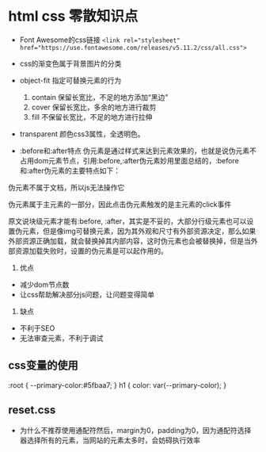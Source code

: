 # html css 零散知识点

* Font Awesome的css链接 <!-- fontawesome字体图标引入 -->
```<link rel="stylesheet" href="https://use.fontawesome.com/releases/v5.11.2/css/all.css">```
* css的渐变色属于背景图片的分类
* object-fit 指定可替换元素的行为
  1. contain 保留长宽比，不足的地方添加“黑边”
  2. cover 保留长宽比，多余的地方进行裁剪
  3. fill 不保留长宽比，不足的地方进行拉伸
* transparent 颜色css3属性，全透明色。

* :before和:after特点
伪元素是通过样式来达到元素效果的，也就是说伪元素不占用dom元素节点，引用:before,:after伪元素妙用里面总结的，:before和:after伪元素的主要特点如下：

伪元素不属于文档，所以js无法操作它

伪元素属于主元素的一部分，因此点击伪元素触发的是主元素的click事件

原文说块级元素才能有:before, :after，其实是不妥的，大部分行级元素也可以设置伪元素，但是像img可替换元素，因为其外观和尺寸有外部资源决定，那么如果外部资源正确加载，就会替换掉其内部内容，这时伪元素也会被替换掉，但是当外部资源加载失败时，设置的伪元素是可以起作用的。

1. 优点

* 减少dom节点数
* 让css帮助解决部分js问题，让问题变得简单
  
1. 缺点

* 不利于SEO
* 无法审查元素，不利于调试

## css变量的使用

:root {
    --primary-color:#5fbaa7;
}
h1 {
    color: var(--primary-color);
}

## reset.css

* 为什么不推荐使用通配符然后，margin为0，padding为0，因为通配符选择器选择所有的元素，当网站的元素太多时，会妨碍执行效率